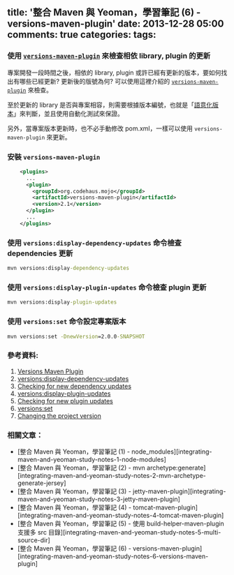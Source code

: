 title: '整合 Maven 與 Yeoman，學習筆記 (6) - versions-maven-plugin'
date: 2013-12-28 05:00
comments: true
categories:
tags: 
---
### 使用 [`versions-maven-plugin`][versions-maven-plugin] 來檢查相依 library, plugin 的更新

專案開發一段時間之後，相依的 library, plugin 或許已經有更新的版本，要如何找出有哪些已經更新? 更新後的版號為何? 可以使用這裡介紹的  [`versions-maven-plugin`][versions-maven-plugin] 來檢查。

至於更新的 library 是否與專案相容，則需要根據版本編號，也就是「[語意化版本]」來判斷，並且使用自動化測試來保證。

另外，當專案版本更新時，也不必手動修改 pom.xml，一樣可以使用 `versions-maven-plugin` 來更新。

<!-- more -->

### 安裝 `versions-maven-plugin`

``` xml
    <plugins>
      ...
      <plugin>
        <groupId>org.codehaus.mojo</groupId>
        <artifactId>versions-maven-plugin</artifactId>
        <version>2.1</version>
      </plugin>
      ...
    </plugins>
```

### 使用 `versions:display-dependency-updates` 命令檢查 dependencies 更新

``` bat
mvn versions:display-dependency-updates
```

### 使用 `versions:display-plugin-updates` 命令檢查 plugin 更新

``` bat
mvn versions:display-plugin-updates
```

### 使用 `versions:set` 命令設定專案版本

``` bat
mvn versions:set -DnewVersion=2.0.0-SNAPSHOT
```
### 參考資料:

1. [Versions Maven Plugin][versions-maven-plugin]
2. [versions:display-dependency-updates][display-dependency-updates]
3. [Checking for new dependency updates]
4. [versions:display-plugin-updates][display-plugin-updates]
5. [Checking for new plugin updates]
6. [versions:set]
7. [Changing the project version]

### 相關文章：

* [整合 Maven 與 Yeoman，學習筆記 (1) - node_modules][integrating-maven-and-yeoman-study-notes-1-node-modules]
* [整合 Maven 與 Yeoman，學習筆記 (2) - mvn archetype:generate][integrating-maven-and-yeoman-study-notes-2-mvn-archetype-generate-jersey]
* [整合 Maven 與 Yeoman，學習筆記 (3) - jetty-maven-plugin][integrating-maven-and-yeoman-study-notes-3-jetty-maven-plugin]
* [整合 Maven 與 Yeoman，學習筆記 (4) - tomcat-maven-plugin][integrating-maven-and-yeoman-study-notes-4-tomcat-maven-plugin]
* [整合 Maven 與 Yeoman，學習筆記 (5) - 使用 build-helper-maven-plugin 支援多 src 目錄][integrating-maven-and-yeoman-study-notes-5-multi-source-dir]
* [整合 Maven 與 Yeoman，學習筆記 (6) - versions-maven-plugin][integrating-maven-and-yeoman-study-notes-6-versions-maven-plugin]

<!-- cross references -->

<!-- post_references -->

<!-- external references -->

[versions-maven-plugin]: http://mojo.codehaus.org/versions-maven-plugin/ "Versions Maven Plugin"
[語意化版本]: http://semver.org/lang/zh-TW/
[display-dependency-updates]: http://mojo.codehaus.org/versions-maven-plugin/display-dependency-updates-mojo.html "versions:display-dependency-updates"
[Checking for new dependency updates]: http://mojo.codehaus.org/versions-maven-plugin/examples/display-dependency-updates.html "Checking for new dependency updates"
[display-plugin-updates]: http://mojo.codehaus.org/versions-maven-plugin/display-plugin-updates-mojo.html "versions:display-plugin-updates"
[Checking for new plugin updates]: http://mojo.codehaus.org/versions-maven-plugin/examples/display-plugin-updates.html 
[versions:set]: http://mojo.codehaus.org/versions-maven-plugin/set-mojo.html
[Changing the project version]: http://mojo.codehaus.org/versions-maven-plugin/examples/set.html

